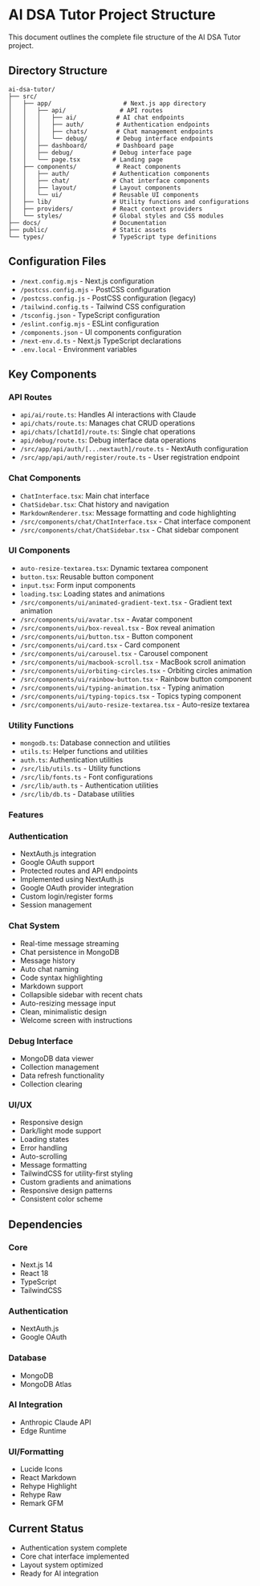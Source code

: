 # AI DSA Tutor Project Structure

This document outlines the complete file structure of the AI DSA Tutor project.

## Directory Structure

```
ai-dsa-tutor/
├── src/
│   ├── app/                    # Next.js app directory
│   │   ├── api/               # API routes
│   │   │   ├── ai/           # AI chat endpoints
│   │   │   ├── auth/         # Authentication endpoints
│   │   │   ├── chats/        # Chat management endpoints
│   │   │   └── debug/        # Debug interface endpoints
│   │   ├── dashboard/        # Dashboard page
│   │   ├── debug/           # Debug interface page
│   │   └── page.tsx         # Landing page
│   ├── components/           # React components
│   │   ├── auth/            # Authentication components
│   │   ├── chat/            # Chat interface components
│   │   ├── layout/          # Layout components
│   │   └── ui/              # Reusable UI components
│   ├── lib/                 # Utility functions and configurations
│   ├── providers/           # React context providers
│   └── styles/              # Global styles and CSS modules
├── docs/                    # Documentation
├── public/                  # Static assets
└── types/                   # TypeScript type definitions
```

## Configuration Files
- `/next.config.mjs` - Next.js configuration
- `/postcss.config.mjs` - PostCSS configuration
- `/postcss.config.js` - PostCSS configuration (legacy)
- `/tailwind.config.ts` - Tailwind CSS configuration
- `/tsconfig.json` - TypeScript configuration
- `/eslint.config.mjs` - ESLint configuration
- `/components.json` - UI components configuration
- `/next-env.d.ts` - Next.js TypeScript declarations
- `.env.local` - Environment variables

## Key Components

### API Routes
- `api/ai/route.ts`: Handles AI interactions with Claude
- `api/chats/route.ts`: Manages chat CRUD operations
- `api/chats/[chatId]/route.ts`: Single chat operations
- `api/debug/route.ts`: Debug interface data operations
- `/src/app/api/auth/[...nextauth]/route.ts` - NextAuth configuration
- `/src/app/api/auth/register/route.ts` - User registration endpoint

### Chat Components
- `ChatInterface.tsx`: Main chat interface
- `ChatSidebar.tsx`: Chat history and navigation
- `MarkdownRenderer.tsx`: Message formatting and code highlighting
- `/src/components/chat/ChatInterface.tsx` - Chat interface component
- `/src/components/chat/ChatSidebar.tsx` - Chat sidebar component

### UI Components
- `auto-resize-textarea.tsx`: Dynamic textarea component
- `button.tsx`: Reusable button component
- `input.tsx`: Form input components
- `loading.tsx`: Loading states and animations
- `/src/components/ui/animated-gradient-text.tsx` - Gradient text animation
- `/src/components/ui/avatar.tsx` - Avatar component
- `/src/components/ui/box-reveal.tsx` - Box reveal animation
- `/src/components/ui/button.tsx` - Button component
- `/src/components/ui/card.tsx` - Card component
- `/src/components/ui/carousel.tsx` - Carousel component
- `/src/components/ui/macbook-scroll.tsx` - MacBook scroll animation
- `/src/components/ui/orbiting-circles.tsx` - Orbiting circles animation
- `/src/components/ui/rainbow-button.tsx` - Rainbow button component
- `/src/components/ui/typing-animation.tsx` - Typing animation
- `/src/components/ui/typing-topics.tsx` - Topics typing component
- `/src/components/ui/auto-resize-textarea.tsx` - Auto-resize textarea

### Utility Functions
- `mongodb.ts`: Database connection and utilities
- `utils.ts`: Helper functions and utilities
- `auth.ts`: Authentication utilities
- `/src/lib/utils.ts` - Utility functions
- `/src/lib/fonts.ts` - Font configurations
- `/src/lib/auth.ts` - Authentication utilities
- `/src/lib/db.ts` - Database utilities

### Features

### Authentication
- NextAuth.js integration
- Google OAuth support
- Protected routes and API endpoints
- Implemented using NextAuth.js
- Google OAuth provider integration
- Custom login/register forms
- Session management

### Chat System
- Real-time message streaming
- Chat persistence in MongoDB
- Message history
- Auto chat naming
- Code syntax highlighting
- Markdown support
- Collapsible sidebar with recent chats
- Auto-resizing message input
- Clean, minimalistic design
- Welcome screen with instructions

### Debug Interface
- MongoDB data viewer
- Collection management
- Data refresh functionality
- Collection clearing

### UI/UX
- Responsive design
- Dark/light mode support
- Loading states
- Error handling
- Auto-scrolling
- Message formatting
- TailwindCSS for utility-first styling
- Custom gradients and animations
- Responsive design patterns
- Consistent color scheme

## Dependencies

### Core
- Next.js 14
- React 18
- TypeScript
- TailwindCSS

### Authentication
- NextAuth.js
- Google OAuth

### Database
- MongoDB
- MongoDB Atlas

### AI Integration
- Anthropic Claude API
- Edge Runtime

### UI/Formatting
- Lucide Icons
- React Markdown
- Rehype Highlight
- Rehype Raw
- Remark GFM

## Current Status
- Authentication system complete
- Core chat interface implemented
- Layout system optimized
- Ready for AI integration
